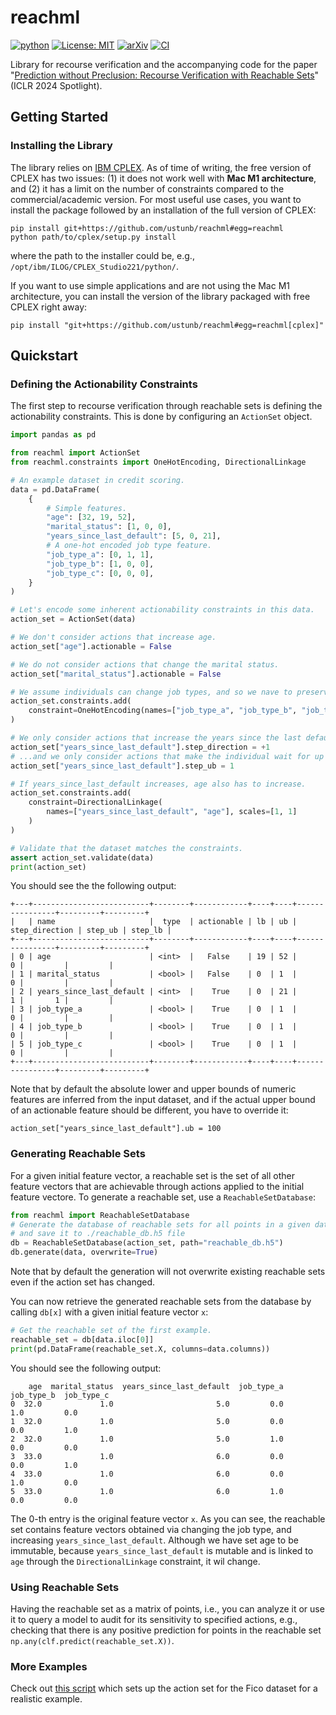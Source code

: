 # reachml

[![python](https://img.shields.io/badge/Python-3.10-3776AB.svg?style=flat&logo=python&logoColor=white)](https://www.python.org)
[![License: MIT](https://img.shields.io/badge/License-MIT-yellow.svg)](https://opensource.org/licenses/MIT)
[![arXiv](https://img.shields.io/badge/arXiv-2308.12820-b31b1b.svg)](https://arxiv.org/abs/2308.12820)
[![CI](https://github.com/ustunb/reachml/actions/workflows/ci.yml/badge.svg?branch=main)](https://github.com/ustunb/reachml/actions/workflows/ci.yml)


Library for recourse verification and the accompanying code for the paper "[Prediction without Preclusion: Recourse Verification with Reachable Sets](https://arxiv.org/abs/2308.12820)" (ICLR 2024 Spotlight).

## Getting Started

### Installing the Library
The library relies on [IBM CPLEX](https://www.ibm.com/products/ilog-cplex-optimization-studio). As
of time of writing, the free version of CPLEX has two issues: (1) it does not work well with **Mac
M1 architecture**, and (2) it has a limit on the number of constraints compared to the
commercial/academic version. For most useful use cases, you want to install the package followed by
an installation of the full version of CPLEX:
```
pip install git+https://github.com/ustunb/reachml#egg=reachml
python path/to/cplex/setup.py install
```
where the path to the installer could be, e.g., `/opt/ibm/ILOG/CPLEX_Studio221/python/`.

If you want to use simple applications and are not using the Mac M1 architecture, you can install
the version of the library packaged with free CPLEX right away:
```
pip install "git+https://github.com/ustunb/reachml#egg=reachml[cplex]"
```

## Quickstart

### Defining the Actionability Constraints

The first step to recourse verification through reachable sets is defining the actionability
constraints. This is done by configuring an `ActionSet` object.
```python
import pandas as pd

from reachml import ActionSet
from reachml.constraints import OneHotEncoding, DirectionalLinkage

# An example dataset in credit scoring.
data = pd.DataFrame(
    {
        # Simple features.
        "age": [32, 19, 52],
        "marital_status": [1, 0, 0],
        "years_since_last_default": [5, 0, 21],
        # A one-hot encoded job type feature.
        "job_type_a": [0, 1, 1],
        "job_type_b": [1, 0, 0],
        "job_type_c": [0, 0, 0],
    }
)

# Let's encode some inherent actionability constraints in this data.
action_set = ActionSet(data)

# We don't consider actions that increase age.
action_set["age"].actionable = False

# We do not consider actions that change the marital status.
action_set["marital_status"].actionable = False

# We assume individuals can change job types, and so we nave to preserve one-hot encoding.
action_set.constraints.add(
    constraint=OneHotEncoding(names=["job_type_a", "job_type_b", "job_type_c"])
)

# We only consider actions that increase the years since the last default if it happened
action_set["years_since_last_default"].step_direction = +1
# ...and we only consider actions that make the individual wait for up to one year.
action_set["years_since_last_default"].step_ub = 1

# If years_since_last_default increases, age also has to increase.
action_set.constraints.add(
    constraint=DirectionalLinkage(
        names=["years_since_last_default", "age"], scales=[1, 1]
    )
)

# Validate that the dataset matches the constraints.
assert action_set.validate(data)
print(action_set)
```

You should see the the following output:
```
+---+--------------------------+--------+------------+----+----+----------------+---------+---------+
|   | name                     |  type  | actionable | lb | ub | step_direction | step_ub | step_lb |
+---+--------------------------+--------+------------+----+----+----------------+---------+---------+
| 0 | age                      | <int>  |   False    | 19 | 52 |              0 |         |         |
| 1 | marital_status           | <bool> |   False    | 0  | 1  |              0 |         |         |
| 2 | years_since_last_default | <int>  |    True    | 0  | 21 |              1 |       1 |         |
| 3 | job_type_a               | <bool> |    True    | 0  | 1  |              0 |         |         |
| 4 | job_type_b               | <bool> |    True    | 0  | 1  |              0 |         |         |
| 5 | job_type_c               | <bool> |    True    | 0  | 1  |              0 |         |         |
+---+--------------------------+--------+------------+----+----+----------------+---------+---------+
```
Note that by default the absolute lower and upper bounds of numeric features are inferred from the
input dataset, and if the actual upper bound of an actionable feature should be different, you
have to override it:
```
action_set["years_since_last_default"].ub = 100
```

### Generating Reachable Sets
For a given initial feature vector, a reachable set is the set of all other feature vectors that
are achievable through actions applied to the initial feature vectore. To generate a reachable set, use a
`ReachableSetDatabase`:

```python
from reachml import ReachableSetDatabase
# Generate the database of reachable sets for all points in a given dataset,
# and save it to ./reachable_db.h5 file
db = ReachableSetDatabase(action_set, path="reachable_db.h5")
db.generate(data, overwrite=True)
```
Note that by default the generation will not overwrite existing reachable sets even if the action
set has changed.

You can now retrieve the generated reachable sets from the database by calling `db[x]` with
a given initial feature vector `x`:
```python
# Get the reachable set of the first example.
reachable_set = db[data.iloc[0]]
print(pd.DataFrame(reachable_set.X, columns=data.columns))
```

You should see the following output:
```
    age  marital_status  years_since_last_default  job_type_a  job_type_b  job_type_c
0  32.0             1.0                       5.0         0.0         1.0         0.0
1  32.0             1.0                       5.0         0.0         0.0         1.0
2  32.0             1.0                       5.0         1.0         0.0         0.0
3  33.0             1.0                       6.0         0.0         0.0         1.0
4  33.0             1.0                       6.0         0.0         1.0         0.0
5  33.0             1.0                       6.0         1.0         0.0         0.0
```

The 0-th entry is the original feature vector `x`. As you can see, the reachable set contains
feature vectors obtained via changing the job type, and increasing `years_since_last_default`.
Although we have set age to be immutable, because `years_since_last_default` is mutable and is
linked to `age` through the `DirectionalLinkage` constraint, it wil change.

### Using Reachable Sets
Having the reachable set as a matrix of points, i.e., you can analyze it or use it to query
a model to audit for its sensitivity to specified actions, e.g., checking that there is
any positive prediction for points in the reachable set `np.any(clf.predict(reachable_set.X))`.

### More Examples
Check out [this
script](https://github.com/ustunb/reachml/blob/main/iclr2024/scripts/setup_dataset_actionset_fico.py)
which sets up the action set for the Fico dataset for a realistic example.
